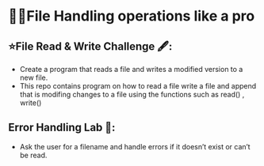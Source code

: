 # 🔗🚀File Handling operations like a pro
## ⭐File Read & Write Challenge 🖋️:
* Create a program that reads a file and writes a modified version to a new file.
* This repo contains program on how to read a file write a file and append that is modifing changes to a file using the functions such as read() , write() 
## Error Handling Lab 🧪: 
* Ask the user for a filename and handle errors if it doesn’t exist or can’t be read.
